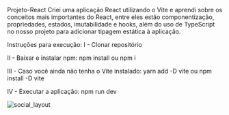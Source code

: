 Projeto-React
Criei uma aplicação React utilizando o Vite e aprendi sobre os conceitos mais importantes do React, entre eles estão componentização, propriedades, estados, imutabilidade e hooks, além do uso de TypeScript no nosso projeto para adicionar tipagem estática à aplicação.

Instruções para execução:
I - Clonar repositório

II - Baixar e instalar npm: npm install ou npm i

III - Caso você ainda não tenha o Vite instalado: yarn add -D vite ou npm install -D vite

IV - Executar a aplicação: npm run dev

![social_layout](https://github.com/anakarlasantana/social_layout/assets/82245801/bac5d5b0-4b94-4c95-a4f3-53e451d57741)

